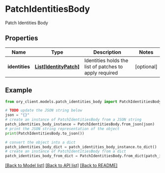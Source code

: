 # PatchIdentitiesBody

Patch Identities Body

## Properties

Name | Type | Description | Notes
------------ | ------------- | ------------- | -------------
**identities** | [**List[IdentityPatch]**](IdentityPatch.md) | Identities holds the list of patches to apply  required | [optional] 

## Example

```python
from ory_client.models.patch_identities_body import PatchIdentitiesBody

# TODO update the JSON string below
json = "{}"
# create an instance of PatchIdentitiesBody from a JSON string
patch_identities_body_instance = PatchIdentitiesBody.from_json(json)
# print the JSON string representation of the object
print(PatchIdentitiesBody.to_json())

# convert the object into a dict
patch_identities_body_dict = patch_identities_body_instance.to_dict()
# create an instance of PatchIdentitiesBody from a dict
patch_identities_body_from_dict = PatchIdentitiesBody.from_dict(patch_identities_body_dict)
```
[[Back to Model list]](../README.md#documentation-for-models) [[Back to API list]](../README.md#documentation-for-api-endpoints) [[Back to README]](../README.md)


